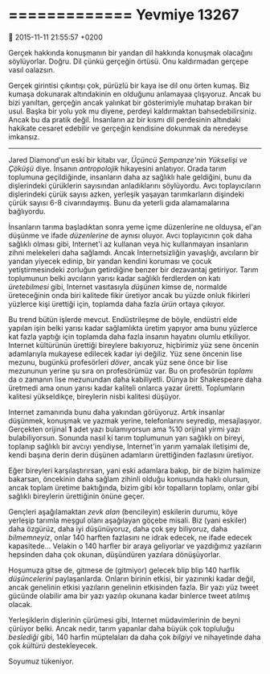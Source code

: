 =============
Yevmiye 13267
=============

:date: 2015-11-11 21:55:57 +0200

Gerçek hakkında konuşmanın bir yandan dil hakkında konuşmak olacağını
söylüyorlar. Doğru. Dil çünkü gerçeğin örtüsü. Onu kaldırmadan gerçepe vasıl
oalazsın.

Gerçek girintisi çıkıntışı çok, pürüzlü bir kaya ise dil onu örten kumaş. Biz
kumaşa dokunarak altındakinin en olduğunu anlamayaa çlışıyoruz. Ancak bu bizi
yanıltan, gerçeğin ancak yalınkat bir gösterimiyle muhatap bırakan bir
usul. Başka bir yolu yok mu diyene, perdeyi kaldırmaktan
bahsedebilirsiniz. Ancak bu da pratik değil. İnsanların az bir kısmı dil
perdesinin altındaki hakikate cesaret edebilir ve gerçeğin kendisine dokunmak da
neredeyse imkansız.

-----

Jared Diamond'un eski bir kitabı var, *Üçüncü Şempanze'nin Yükselişi ve Çöküşü*
diye. İnsanın *antropolojik* hikayesini anlatıyor. Orada tarım toplumuna
geçildiğinde, insanların daha az sağlıklı hale geldiğini, bunu da dişlerindeki
çürüklerin sayısından anladıklarını söylüyordu. Avcı toplayıcıların dişlerindeki
çürük sayısı azken, yerleşik yaşayan tarımkarların dişindeki çürük sayısı 6-8
civarındaymış. Bunu da yeterli gıda alamamalarına bağlıyordu.

İnsanların tarıma başladıktan sonra yeme içme düzenlerine ne olduysa, el'an
düşünme ve ifade *düzenlerine* de aynısı oluyor. Avcı toplayıcının çok daha
sağlıklı olması gibi, Internet'i az kullanan veya hiç kullanmayan insanların
zihni melekeleri daha sağlamdı. Ancak Internetsizliğin yavaşlığı, avcıların bir
yandan yiyecek edinip, bir yandan kendini koruması ve çocuk yetiştirmesindeki
zorluğun getirdiğine benzer bir dezavantaj getiriyor. Tarım toplumunun belki
avcıların yarısı kadar sağlıklı ferdlerden on katı *üretebilmesi* gibi, Internet
vasıtasıyla *düşünen* kimse de, normalde üreteceğinin onda biri kalitede fikir
üretiyor ancak bu yüzde onluk fikirleri yüzlerce kişi ürettiği için, toplamda
daha fazla *ürün* ortaya çıkıyor.

Bu trend bütün işlerde mevcut. Endüstrileşme de böyle, endüstri elde yapılan
işin belki yarısı kadar sağlamlıkta üretim yapıyor ama bunu yüzlerce kat fazla
yaptığı için toplamda daha fazla insanın hayatını olumlu etkiliyor. Internet
kültürünün ürettiği bireylere bakıyoruz, hiçbirimiz yüz sene öncenin adamlarıyla
mukayese edilecek kadar iyi değiliz. Yüz sene öncenin lise mezunu, bugünkü
profesörleri *döver*, ancak yüz sene önce bir lise mezununun yerine şu sıra on
profesörümüz var. Bu on profesörün *toplamı* da o zamanın lise mezunundan daha
kabiliyetli. Dünya bir Shakespeare daha üretmedi ama onun yarısı kadar kaliteli
onlarca yazar üretti. Toplumların kalitesi yükseldikçe, bireylerin nisbi
kalitesi düşüyor.

Internet zamanında bunu daha yakından görüyoruz. Artık insanlar düşünmek,
konuşmak ve yazmak yerine, telefonlarını seyredip, mesajlaşıyor. Gerçekten
orijinal **1** adet yazı bulamıyorsun ama %10 orijinal yirmi yazı
bulabiliyorsun. Sonunda nasıl ki tarım toplumunun yarı sağlıklı on bireyi,
toplanıp sağlıklı bir avcıyı yendiyse, Internet'in yarım yamalak iletişimi de,
kendi başına derin derin düşünen adamların ürettiğinden fazlasını üretiyor.

Eğer bireyleri karşılaştırırsan, yani eski adamlara bakıp, bir de bizim halimize
bakarsan, öncekinin daha sağlam zihinli olduğu konusunda haklı olursun, ancak
toplam üretime baktığında, bizim gibi kör topalların toplamı, onlar gibi
sağlıklı bireylerin ürettiğinin önüne geçer.

Gençleri aşağılamaktan *zevk alan* (bencileyin) eskilerin durumu, köye yerleşip
tarımla meşgul olanı aşağılayan göçebe misali. Biz (yani eskiler) daha özgürüz,
daha iyi düşünüyoruz, daha çok şey biliyoruz, daha *bilmemneyiz*, onlar 140
harften fazlasını ne idrak edecek, ne ifade edecek kapasitede... Velakin o 140
harfler bir araya geliyorlar ve yazdığımız yazıların hepsinden daha çok okunan,
düşündüren yazılara dönüşüyorlar.

Hoşumuza gitse de, gitmese de (gitmiyor) gelecek blip blip 140 harflik
*düşüncelerini* paylaşanlarda. Onların birinin etkisi, bir yazınınki kadar
değil, ancak genelinin etkisi yazıların genelinin etkisinden fazla. Bir yazı yüz
tweet gücünde olabilir ama bir yazı yazılıp okunana kadar binlerce tweet atılmış
olacak.

Yerleşiklerin dişlerinin çürümesi gibi, Internet müdavimlerinin de beyni çürüyor
belki. Ancak nedir, tarım yapanlar daha büyük çok topluluğu *beslediği* gibi,
140 harfin müptelaları da daha çok *bilgiyi* ve nihayetinde daha çok *kültürü*
destekleyecek.

Soyumuz tükeniyor. 




